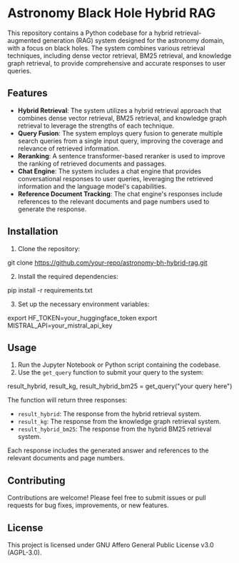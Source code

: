 # Astronomy Black Hole Hybrid RAG

This repository contains a Python codebase for a hybrid retrieval-augmented generation (RAG) system designed for the astronomy domain, with a focus on black holes. The system combines various retrieval techniques, including dense vector retrieval, BM25 retrieval, and knowledge graph retrieval, to provide comprehensive and accurate responses to user queries.

## Features

- **Hybrid Retrieval**: The system utilizes a hybrid retrieval approach that combines dense vector retrieval, BM25 retrieval, and knowledge graph retrieval to leverage the strengths of each technique.
- **Query Fusion**: The system employs query fusion to generate multiple search queries from a single input query, improving the coverage and relevance of retrieved information.
- **Reranking**: A sentence transformer-based reranker is used to improve the ranking of retrieved documents and passages.
- **Chat Engine**: The system includes a chat engine that provides conversational responses to user queries, leveraging the retrieved information and the language model's capabilities.
- **Reference Document Tracking**: The chat engine's responses include references to the relevant documents and page numbers used to generate the response.

## Installation

1. Clone the repository:


git clone https://github.com/your-repo/astronomy-bh-hybrid-rag.git


2. Install the required dependencies:


pip install -r requirements.txt


3. Set up the necessary environment variables:


export HF_TOKEN=your_huggingface_token
export MISTRAL_API=your_mistral_api_key


## Usage

1. Run the Jupyter Notebook or Python script containing the codebase.
2. Use the `get_query` function to submit your query to the system:


result_hybrid, result_kg, result_hybrid_bm25 = get_query("your query here")


The function will return three responses:
- `result_hybrid`: The response from the hybrid retrieval system.
- `result_kg`: The response from the knowledge graph retrieval system.
- `result_hybrid_bm25`: The response from the hybrid BM25 retrieval system.

Each response includes the generated answer and references to the relevant documents and page numbers.

## Contributing

Contributions are welcome! Please feel free to submit issues or pull requests for bug fixes, improvements, or new features.

## License

This project is licensed under GNU Affero General Public License v3.0 (AGPL-3.0).
